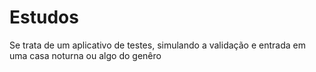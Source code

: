 # Estudos
Se trata de um aplicativo de testes, simulando a validação e entrada em uma casa noturna ou algo do genêro
